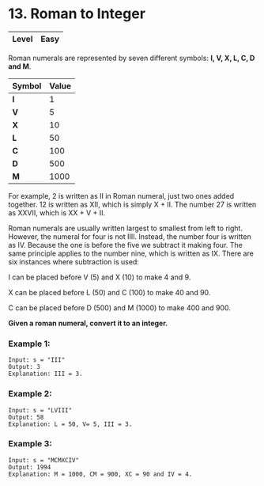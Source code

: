 # 13. Roman to Integer

| Level | Easy |
| ----- | ---- |

Roman numerals are represented by seven different symbols: **I, V, X, L, C, D and M**.

| Symbol | Value |
| ------ | ----- |
| **I** | 1 |
| **V** | 5 |
| **X** | 10 |
| **L** | 50 |
| **C** | 100 |
| **D** | 500 |
| **M** | 1000 |

For example, 2 is written as II in Roman numeral, just two ones added together. 12 is written as XII, which is simply X + II. The number 27 is written as XXVII, which is XX + V + II.

Roman numerals are usually written largest to smallest from left to right. However, the numeral for four is not IIII. Instead, the number four is written as IV. Because the one is before the five we subtract it making four. The same principle applies to the number nine, which is written as IX. There are six instances where subtraction is used:

I can be placed before V (5) and X (10) to make 4 and 9.

X can be placed before L (50) and C (100) to make 40 and 90. 

C can be placed before D (500) and M (1000) to make 400 and 900.

**Given a roman numeral, convert it to an integer.**

 

### Example 1:
```
Input: s = "III"
Output: 3
Explanation: III = 3.
```
### Example 2:
```
Input: s = "LVIII"
Output: 58
Explanation: L = 50, V= 5, III = 3.
```
### Example 3:
```
Input: s = "MCMXCIV"
Output: 1994
Explanation: M = 1000, CM = 900, XC = 90 and IV = 4.
```